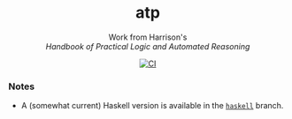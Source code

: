 <div align="center">
  <h1>atp</h1>
  <p>Work from Harrison's<br><i>Handbook of Practical Logic and Automated Reasoning</i></p>
  <p>
    <a href="https://github.com/henrytill/atp/actions/workflows/ci.yml"><img src="https://github.com/henrytill/atp/actions/workflows/ci.yml/badge.svg" alt="CI" /></a>
  </p>
</div>

### Notes

- A (somewhat current) Haskell version is available in the [`haskell`](https://github.com/henrytill/atp/tree/haskell) branch.
